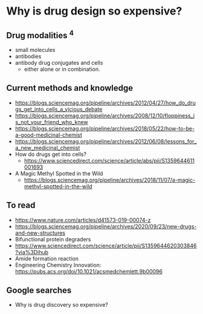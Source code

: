 # Why is drug design so expensive?

## Drug modalities <sup>4</sup>
- small molecules
- antibodies
- antibody drug conjugates and cells
  - either alone or in combination.

## Current methods and knowledge
- https://blogs.sciencemag.org/pipeline/archives/2012/04/27/how_do_drugs_get_into_cells_a_vicious_debate
- https://blogs.sciencemag.org/pipeline/archives/2008/12/10/floppiness_is_not_your_friend_who_knew
- https://blogs.sciencemag.org/pipeline/archives/2018/05/22/how-to-be-a-good-medicinal-chemist
- https://blogs.sciencemag.org/pipeline/archives/2012/06/08/lessons_for_a_new_medicinal_chemist
- How do drugs get into cells?
  - https://www.sciencedirect.com/science/article/abs/pii/S1359644611001693
- A Magic Methyl Spotted in the Wild
  - https://blogs.sciencemag.org/pipeline/archives/2018/11/07/a-magic-methyl-spotted-in-the-wild

## To read
- https://www.nature.com/articles/d41573-019-00074-z
- https://blogs.sciencemag.org/pipeline/archives/2020/09/23/new-drugs-and-new-structures
- Bifunctional protein degraders
- https://www.sciencedirect.com/science/article/pii/S1359644620303846?via%3Dihub
- Amide formation reaction
- Engineering Chemistry Innovation: https://pubs.acs.org/doi/10.1021/acsmedchemlett.9b00096

## Google searches
- Why is drug discovery so expensive?
